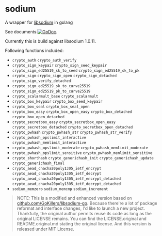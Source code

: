 # sodium
A wrapper for [libsodium](https://github.com/jedisct1/libsodium) in golang

See documents [![GoDoc](https://godoc.org/github.com/jamesruan/sodium?status.svg)](https://godoc.org/github.com/jamesruan/sodium).

Currently this is build against libsodium 1.0.11.

Following functions included:
 - `crypto_auth` `crypto_auth_verify`
 - `crypto_sign_keypair` `crypto_sign_seed_keypair` `crypto_sign_ed25519_sk_to_seed` `crypto_sign_ed25519_sk_to_pk`
 - `crypto_sign` `crypto_sign_open` `crypto_sign_detached` `crypto_sign_verify_detached`
 - `crypto_sign_ed25519_sk_to_curve25519` `crypto_sign_ed25519_pk_to_curve25519`
 - `crypto_scalarmult_base` `crypto_scalarmult`
 - `crypto_box_keypair` `crypto_box_seed_keypair`
 - `crypto_box_seal` `crypto_box_seal_open`
 - `crypto_box_easy` `crypto_box_open_easy` `crypto_box_detached` `crypto_box_open_detached`
 - `crypto_secretbox_easy` `crypto_secretbox_open_easy` `crypto_secretbox_detached` `crypto_secretbox_open_detached`
 - `crypto_pwhash` `crypto_pwhash_str` `crypto_pwhash_str_verify`
 - `crypto_pwhash_opslimit_interactive` `crypto_pwhash_memlimit_interactive`
 - `crypto_pwhash_opslimit_moderate` `crypto_pwhash_memlimit_moderate`
 - `crypto_pwhash_opslimit_sensitive` `crypto_pwhash_memlimit_sensitive`
 - `crypto_shorthash` `crypto_generichash_init` `crypto_generichash_update` `crypto_generichash_final`
 - `crypto_aead_chacha20poly1305_ietf_encrypt` `crypto_aead_chacha20poly1305_ietf_decrypt` `crypto_aead_chacha20poly1305_ietf_encrypt_detached` `crypto_aead_chacha20poly1305_ietf_decrypt_detached`
 - `sodium_memzero` `sodium_memcmp` `sodium_increment`

> NOTE: This is a modified and enhanced version based on [github.com/GoKillers/libsodium-go](https://github.com/GoKillers/libsodium-go).
> Because there're a lot of package reformat and interface changes, I'd like to launch a new project.
> Thankfully, the original author permits reuse its code as long as the original LICENSE remains.
> You can find the LICENSE.original and README.original.md stating the original license.
> And this version is released under MIT License.

